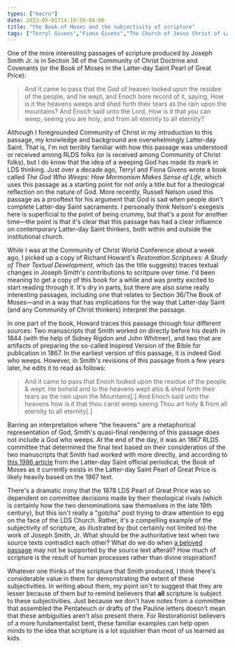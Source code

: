 ```yaml
---
types: ["macro"]
date: 2023-05-01T14:19:59-04:00
title: "the Book of Moses and the subjectivity of scripture"
tags: ["Terryl Givens","Fiona Givens","The Church of Jesus Christ of Latter-day Saints","Book of Moses","Pearl of Great Price","scripture","Community of Christ","subjectivity","Russell Nelson","2023 World Conference","Richard Howard","Joseph Smith Jr.","fundamentalism"]
---
```

One of the more interesting passages of scripture produced by Joseph Smith Jr. is in Section 36 of the Community of Christ Doctrine and Covenants (or the Book of Moses in the Latter-day Saint Pearl of Great Price):

> And it came to pass that the God of heaven looked upon the residee of the people, and he wept, and Enoch bore record of it, saying, How is it the heavens weeps and shed forth their tears as the rain upon the mountains? And Enoch said unto the Lord, How is it that you can weep, seeing you are holy, and from all eternity to all eternity? 

Although I foregrounded Community of Christ in my introduction to this passage, my knowledge and background are overwhelmingly Latter-day Saint. That is, I'm not terribly familiar with how this passage was understood or received among RLDS folks (or is received among Community of Christ folks), but I do know that the idea of a weeping God has made its mark in LDS thinking. Just over a decade ago, Terryl and Fiona Givens wrote a book called *The God Who Weeps: How Mormonism Makes Sense of Life*, which uses this passage as a starting point for not only a title but for a theological reflection on the nature of God. More recently, Russell Nelson used this passage as a prooftext for his argument that God is sad when people don't complete Latter-day Saint sacraments. I personally think Nelson's exegesis here is superficial to the point of being crummy, but that's a post for another time—the point is that it's clear that this passage has had a clear influence on contemporary Latter-day Saint thinkers, both within and outside the institutional church.

While I was at the Community of Christ World Conference about a week ago, I picked up a copy of Richard Howard's *Restoration Scriptures: A Study of Their Textual Development*, which (as the title suggests) traces textual changes in Joseph Smith's contributions to scritpure over time. I'd been meaning to get a copy of this book for a while and was pretty excited to start reading through it. It's dry in parts, but there are also some really interesting passages, including one that relates to Section 36/The Book of Moses—and in a way that has implications for the way that Latter-day Saint (and any Community of Christ thinkers) interpret the passage. 

In one part of the book, Howard traces this passage through four different sources: Two manuscripts that Smith worked on directly before his death in 1844 (with the help of Sidney Rigdon and John Whitmer), and two that are artifacts of preparing the so-called Inspired Version of the Bible for publication in 1867. In the earliest version of this passage, it is indeed God who weeps. However, in Smith's revisions of this passage from a few years later, he edits it to read as follows:

> And it came to pass that Enoch looked upon the residue of the people & wept. He beheld and lo the heavens wept also & shed forth their tears as the rain upon the Mountains[.] And Enoch said unto the heavens how is it that thou canst weep seeing Thou art holy & from all eternity to all eternity[.]

Barring an interpretation where "the heavens" are a metaphorical representation of God, Smith's quasi-final rendering of this passage does not include a God who weeps. At the end of the day, it was an 1867 RLDS committee that determined the final text based on their consideration of the two manuscripts that Smith had worked with more directly, and according to [this 1986 article](https://www.churchofjesuschrist.org/study/ensign/1986/01/how-we-got-the-book-of-moses?lang=eng) from the Latter-day Saint official periodical, the Book of Moses as it currently exists in the Latter-day Saint Pearl of Great Price is likely heavily based on the 1867 text.

There's a dramatic irony that the 1878 LDS Pearl of Great Price was so dependent on committee decisions made by their theological rivals (which is certainly how the two denominations saw themselves in the late 19th century), but this isn't really a "gotcha" post trying to draw attention to egg on the face of the LDS Church. Rather, it's a compelling example of the subjectivity of scripture, as illustrated by (but certainly not limited to) the work of Joseph Smith, Jr. What should be the authoritative text when two source texts contradict each other? What do we do when [a beloved passage](https://spencergreenhalgh.com/communities/on-reading-scripture-with-an-agenda/) may not be supported by the source text afterall? How much of scripture is the result of human processes rather than divine inspiration? 

Whatever one thinks of the scripture that Smith produced, I think there's considerable value in them for demonstrating the extent of these subjectivities. In writing about them, my point isn't to suggest that they are lesser because of them but to remind believers that **all** scripture is subject to these subjectivities. Just because we don't have notes from a committee that assembled the Pentateuch or drafts of the Pauline letters doesn't mean that these ambiguities aren't also present there. For Restorationist believers of a more fundamentalist bent, these familiar examples can help open minds to the idea that scripture is a lot squishier than most of us learned as kids.
